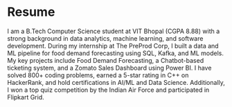 # Resume
I am a B.Tech Computer Science student at VIT Bhopal (CGPA 8.88) with a strong background in data analytics, machine learning, and software development. During my internship at The PreProd Corp, I built a data and ML pipeline for food demand forecasting using SQL, Kafka, and ML models. My key projects include Food Demand Forecasting, a Chatbot-based ticketing system, and a Zomato Sales Dashboard using Power BI. I have solved 800+ coding problems, earned a 5-star rating in C++ on HackerRank, and hold certifications in AI/ML and Data Science. Additionally, I won a top quiz competition by the Indian Air Force and participated in Flipkart Grid.
